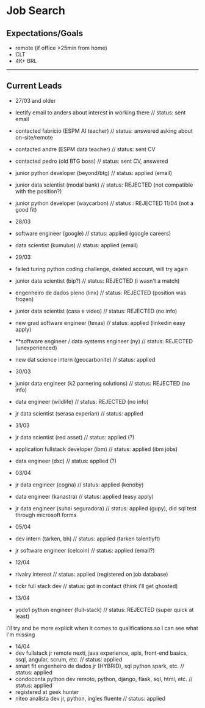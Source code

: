 # Job Search

## Expectations/Goals

- remote (if office >25min from home)
- CLT
- 4K+ BRL

---

## Current Leads

- 27/03 and older
- leetify email to anders about interest in working there // status: sent email
- contacted fabricio (ESPM AI teacher) // status: answered asking about on-site/remote
- contacted andre (ESPM data teacher) // status: sent CV
- contacted pedro (old BTG boss) // status: sent CV, answered

- junior python developer (beyond/btg) // status: applied (email)
- junior data scientist (modal bank)  // status: REJECTED (not compatible with the position?)
- junior python developer (waycarbon) // status : REJECTED 11/04 (not a good fit)

- 28/03
- software engineer (google) // status: applied (google careers)
- data scientist (kumulus) // status: applied (email)

- 29/03
- failed turing python coding challenge, deleted account, will try again
- junior data scientist (bip?) // status: REJECTED (i wasn't a match)
- engenheiro de dados pleno (linx) // status: REJECTED (position was frozen)
- junior data scientist (casa e video) // status: REJECTED (no info)
- new grad software engineer (texas) // status: applied (linkedin easy apply)
- **software engineer / data systems engineer (ny) // status: REJECTED (unexperienced)
- new dat science intern (geocarbonite) // status: applied

- 30/03
- junior data engineer (k2 parnering solutions) // status: REJECTED (no info)
- data engineer (wildlife) // status: REJECTED (no info)
- jr data scientist (serasa experian) // status: applied

- 31/03
- jr data scientist (red asset) // status: applied (?)
- application fullstack developer (ibm) // status: applied (ibm jobs)
- data engineer (dxc) // status: applied (?)

- 03/04
- jr data engineer (cogna) // status: applied (kenoby)
- data engineer (kanastra) // status: applied (easy apply)
- jr data engineer (suhai seguradora) // status: applied (gupy), did sql test through microsoft forms

- 05/04
- dev intern (tarken, bh) // status: applied (tarken talentlyft)
- jr software engineer (celcoin) // status: applied (email?)

- 12/04
- rivalry interest // status: applied (registered on job database)
- tickr full stack dev // status: got in contact (think i'll get ghosted)

- 13/04
- yodo1 python engineer (full-stack) // status: REJECTED (super quick at least)

i'll try and be more explicit when it comes to qualifications so I can see what I'm missing
- 14/04
- dev fullstack jr remote nexti, java experience, apis, front-end basics, ssql, angular, scrum, etc. // status: applied
- smart fit engenheiro de dados jr (HYBRID), sql python spark, etc. // status: applied
- condoconta python dev remoto, python, django, flask, sql, html, etc. // status: applied
- registered at geek hunter
- niteo analista dev jr, python, ingles fluente // status: applied
